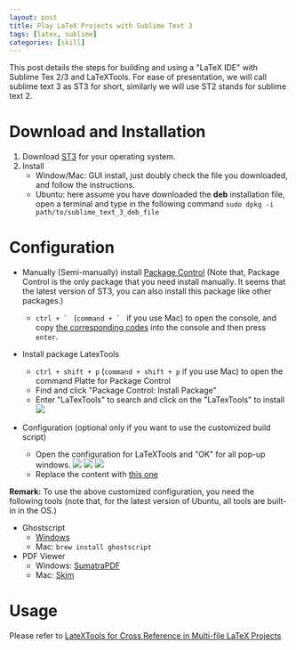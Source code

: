 ```yaml
---
layout: post
title: Play LaTeX Projects with Sublime Text 3 
tags: [latex, sublime]
categories: [skill]
---
```


This post details the steps for building and using a "LaTeX IDE" with Sublime Tex 2/3 and LaTeXTools. For ease of presentation, we will call sublime text 3 
as ST3 for short, similarly we will use ST2 stands for sublime text 2.


Download and Installation
=========================

1. Download [ST3](https://www.sublimetext.com/3) for your operating system.
2. Install
    + Window/Mac: GUI install, just doubly check the file you downloaded, and follow the instructions.
    + Ubuntu: here assume you have downloaded the **deb** installation file, open a terminal and type in the following command `sudo dpkg -i path/to/sublime_text_3_deb_file`


Configuration
=============

+ Manually (Semi-manually) install [Package Control](https://packagecontrol.io/installation) (Note that, Package Control is the only package that you need install manually. It seems that the latest version of ST3, you can also install this package like other packages.)

  - ``ctrl + ` `` (``command + ` `` if you use Mac) to open the console, and copy [the corresponding codes](https://packagecontrol.io/installation) into the console and then press `enter`.


+ Install package LatexTools

  - `ctrl + shift + p` (`command + shift + p` if you use Mac) to open the command Platte for Package Control 
  - Find and click "Package Control: Install Package"
  - Enter "LaTexTools" to search and click on the "LaTexTools" to install  
    ![ ](https://lgong30.github.io/assets/img/for_posts/STLaTeX/latextools_install.png)

+ Configuration (optional only if you want to use the customized build script)

  - Open the configuration for LaTeXTools and "OK" for all pop-up windows.
    ![ ](https://lgong30.github.io/assets/img/for_posts/STLaTeX/latextools_conf.png)
    ![ ](https://lgong30.github.io/assets/img/for_posts/STLaTeX/latextools_pop_1.png)
    ![ ](https://lgong30.github.io/assets/img/for_posts/STLaTeX/latextools_pop_2.png)
  - Replace the content with [this one](https://gist.github.com/xlong88/71837d9626bba76b84a09f8629796c2e)

**Remark:** To use the above customized configuration, you need the following tools (note that, for the latest version of Ubuntu, all tools are built-in in the OS.)

+ Ghostscript
  - [Windows](http://www.ghostscript.com/download/gsdnld.html)
  - Mac: `brew install ghostscript`
+ PDF Viewer
  - Windows: [SumatraPDF](https://www.sumatrapdfreader.org/free-pdf-reader.html)
  - Mac: [Skim](http://skim-app.sourceforge.net/)

Usage
=====

Please refer to [LateXTools for Cross Reference in Multi-file LaTeX Projects](https://lgong30.github.io/skill/2016/06/12/Efficient-Usage-of-LaTeXTools.html)





        

